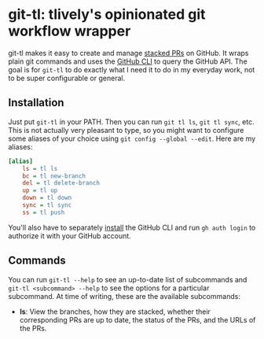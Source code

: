 # git-tl: tlively's opinionated git workflow wrapper

git-tl makes it easy to create and manage [stacked
PRs](https://graphite.dev/blog/stacked-prs) on GitHub. It wraps plain git
commands and uses the [GitHub CLI](https://cli.github.com) to query the GitHub
API. The goal is for `git-tl` to do exactly what I need it to do in my everyday
work, not to be super configurable or general.

## Installation

Just put `git-tl` in your PATH. Then you can run `git tl ls`, `git tl sync`,
etc. This is not actually very pleasant to type, so you might want to configure
some aliases of your choice using `git config --global --edit`. Here are my aliases:

```ini
[alias]
	ls = tl ls
	bc = tl new-branch
	del = tl delete-branch
	up = tl up
	down = tl down
	sync = tl sync
	ss = tl push
```

You'll also have to separately [install](https://cli.github.com/manual/) the
GitHub CLI and run `gh auth login` to authorize it with your GitHub account.

## Commands

You can run `git-tl --help` to see an up-to-date list of subcommands and `git-tl
<subcommand> --help` to see the options for a particular subcommand. At time of
writing, these are the available subcommands:

 - **ls**: View the branches, how they are stacked, whether their corresponding
   PRs are up to date, the status of the PRs, and the URLs of the PRs.

 - **new-branch**: Create a new branch, either above or below the current branch.

 - **delete-branch**: Delete a branch and fix up the stack.

 - **up**: Check out the current branch's child.

 - **down**: Check out the current branch's parent.

 - **sync**: Fetch root branches, then rebase all other branches on their
   parents.

 - **push**: Push the current branch and its ancestors to GitHub, possibly
   creating new PRs.

## How stacking works

Each branch's parent is just its `upstream`, so you can reparent a branch
manually with `git branch --set-upstream-to new-parent my-branch`.
